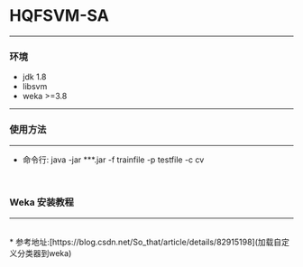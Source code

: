 # HQFSVM-SA
***********
### 环境
* jdk 1.8
* libsvm
* weka >=3.8
*****************
### 使用方法
***********************
* 命令行: java -jar  ***.jar  -f  trainfile  -p  testfile  -c  cv
<br/>

### Weka 安装教程

******************************
<br/>
* 参考地址:[https://blog.csdn.net/So_that/article/details/82915198](加载自定义分类器到weka)
